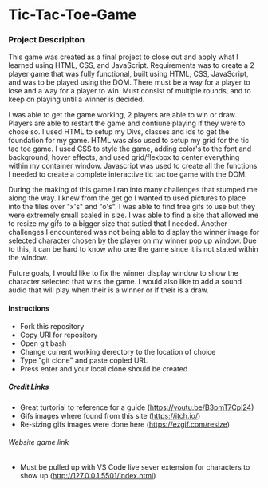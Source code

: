 # Tic-Tac-Toe-Game
### **Project Descripiton**
This game was created as a final project to close out and apply what I learned using HTML, CSS, and JavaScript. Requirements was to create a 2 player game that was fully functional, built using HTML, CSS, JavaScript, and was to be played using the DOM. There must be a way for a player to lose and a way for a player to win. Must consist of multiple rounds, and to keep on playing until a winner is decided.

I was able to get the game working, 2 players are able to win or draw. Players are able to restart the game and contiune playing if they were to chose so. I used HTML to setup my Divs, classes and ids to get the foundation for my game. HTML was also used to setup my grid for the tic tac toe game. I used CSS to style the game, adding color's to the font and background, hover effects, and used grid/flexbox to center everything within my container window. Javascript was used to create all the functions I needed to create a complete interactive tic tac toe game with the DOM. 

During the making of this game I ran into many challenges that stumped me along the way. I knew from the get go I wanted to used pictures to place into the tiles over "x's" and "o's". I was able to find free gifs to use but they were extremely small scaled in size. I was able to find a site that allowed me to resize my gifs to a bigger size that sutied that I needed. Another challenges I encountered was not being able to display the winner image for selected character chosen by the player on my winner pop up window. Due to this, it can be hard to know who one the game since it is not stated within the window.

Future goals, I would like to fix the winner display window to show the character selected that wins the game. I would also like to add a sound audio that will play when their is a winner or if their is a draw.
#### **Instructions**
 - Fork this repository
 - Copy URl for repository
 - Open git bash
 - Change current working derectory to the location of choice
 - Type "git clone" and paste copied URL
 - Press enter and your local clone should be created
##### **Credit Links**
- Great turtorial to reference for a guide (https://youtu.be/B3pmT7Cpi24)
- Gifs images where found from this site (https://itch.io/)
- Re-sizing  gifs images were done here (https://ezgif.com/resize)
###### Website game link
- Must be pulled up with VS Code live sever extension for characters to show up (http://127.0.0.1:5501/index.html)
